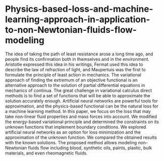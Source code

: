 # Physics-based-loss-and-machine-learning-approach-in-application-to-non-Newtonian-fluids-flow-modeling
The idea of taking the path of least resistance arose a long time ago, and people find its confirmation both in themselves and in the environment. Aristotle expressed this idea in his writings, Fermat used this idea to describe the law of refraction of light, and Maupertuis was the first to formulate the principle of least action in mechanics. The variational approach of finding the extremum of an objective functional is an alternative approach to the solution of partial differential equations in mechanics of continua. The great challenge in variational calculus direct methods is to find a set of functions that will be able to approximate the solution accurately enough. Artificial neural networks are powerful tools for approximation, and the physics-based functional can be the natural loss for a machine learning method. In this paper, we focus on the loss that may take non-linear fluid properties and mass forces into account. We modified the energy-based variational principle and determined the constraints on its unknown functions that implement boundary conditions. We explored artificial neural networks as an option for loss minimization and the approximation of the unknown function. We compared the obtained results with the known solutions. The proposed method allows modeling non-Newtonian fluids flow including blood, synthetic oils, paints, plastic, bulk materials, and even rheomagnetic fluids.
